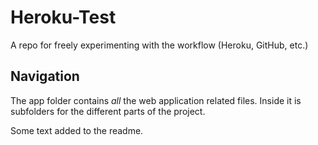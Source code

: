 # Heroku-Test
A repo for freely experimenting with the workflow (Heroku, GitHub, etc.)

## Navigation
The app folder contains *all* the web application related files.
Inside it is subfolders for the different parts of the project.

Some text added  to the readme.